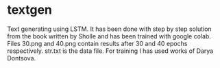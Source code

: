 # textgen
Text generating using LSTM. It has been done with step by step solution from the book written by Sholle and has been trained with google colab.
Files 30.png and 40.png contain results after 30 and 40 epochs respectively.
str.txt is the data file. For training I has used works of Darya Dontsova. 
